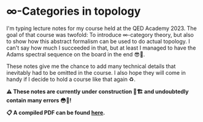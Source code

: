 # &infin;-Categories in topology
I'm typing lecture notes for my course held at the QED Academy 2023. The goal of that course was twofold: To introduce &infin;-category theory, but also to show how this abstract formalism can be used to do actual topology. I can't say how much I succeeded in that, but at least I managed to have the Adams spectral sequence on the board in the end :sunglasses::muscle:.

These notes give me the chance to add many technical details that inevitably had to be omitted in the course. I also hope they will come in handy if I decide to hold a course like that again :recycle:. 

**:warning: These notes are currently under construction 🚧🏗️ and undoubtedly contain many errors :flushed::poop:!**

**:clipboard: A compiled PDF can be found [here](https://florianadler.github.io/inftyCats/inftyCats.pdf).**
